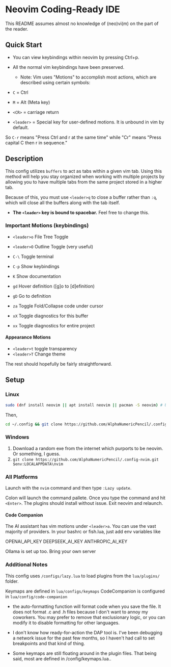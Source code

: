 # Neovim Coding-Ready IDE

This README assumes almost no knowledge of (neo)vi(m) on the part of the reader.

## Quick Start

- You can view keybindings within neovim by pressing Ctrl+p.
- All the normal vim keybindings have been preserved.

  - Note: Vim uses "Motions" to accomplish most actions, which are
    described using certain symbols:

- `C` = Ctrl
- `M` = Alt (Meta key)
- `<CR>` = carriage return
- `<leader>` = Special key for user-defined motions. It is unbound in vim by default.

So `C-r` means "Press Ctrl and r at the same time"
while "Cr" means "Press capital C then r in sequence."

## Description

This config utilizes `buffers` to act as tabs within a given vim tab.
Using this method will help you stay organized when working with
multiple projects by allowing you to have multiple tabs from the
same project stored in a higher tab.

Because of this, you must use `<leader>q` to close a buffer rather
than `:q`, which will close all the buffers along with the tab itself.

- **The `<leader>` key is bound to spacebar.** Feel free to change this.

### Important Motions (keybindings)

- `<leader>o` File Tree Toggle

- `<leader>O` Outline Toggle (very useful)

- `C-\` Toggle terminal

- `C-p` Show keybindings

- `K` Show documentation

- `gd` Hover definition ([g]o to [d]efinition)

- `gD` Go to definition

- `za` Toggle Fold/Collapse code under cursor

- `xX` Toggle diagnostics for this buffer

- `xx` Toggle diagnostics for entire project

#### Appearance Motions

- `<leader>t` toggle transparency
- `<leader>T` Change theme

The rest should hopefully be fairly straightforward.

## Setup

### Linux

```bash
sudo (dnf install neovim || apt install neovim || pacman -S neovim) # Use your distro package manager.
```

Then,

```bash
cd ~/.config && git clone https://github.com/AlphaNumericPencil/.config-nvim.git nvim
```

### Windows

1. Download a random exe from the internet which purports to be neovim.
   Or something, I guess.
1. `git clone https://github.com/AlphaNumericPencil/.config-nvim.git $env:LOCALAPPDATA\nvim`

### All Platforms

Launch with the `nvim` command and then type `:Lazy update`.

Colon will launch the command pallete. Once you type the
command and hit `<Enter>`. The plugins should install without
issue. Exit neovim and relaunch.

#### Code Companion

The AI assistant has vim motions under `<leader>a`. You can
use the vast majority of providers. In your bashrc or fish.lua,
just add env variables like

OPENAI_API_KEY
DEEPSEEK_AI_KEY
ANTHROPIC_AI_KEY

Ollama is set up too. Bring your own server

### Additional Notes

This config uses `/configs/lazy.lua` to load plugins from the `lua/plugins/` folder.

Keymaps are defined in `lua/configs/keymaps`
CodeCompanion is configured in `lua/config/code-companion`

- the auto-formatting function will format code when you save the file.
  It does not format .c and .h files because I don't want to annoy my coworkers.
  You may prefer to remove that exclusionary logic, or you can
  modify it to disable formatting for other languages.

- I don't know how ready-for-action the DAP tool is. I've been debugging
  a network issue for the past few months, so I haven't had call to set
  breakpoints and that kind of thing.

- Some keymaps are still floating around in the plugin files.
  That being said, most are defined in /config/keymaps.lua..
